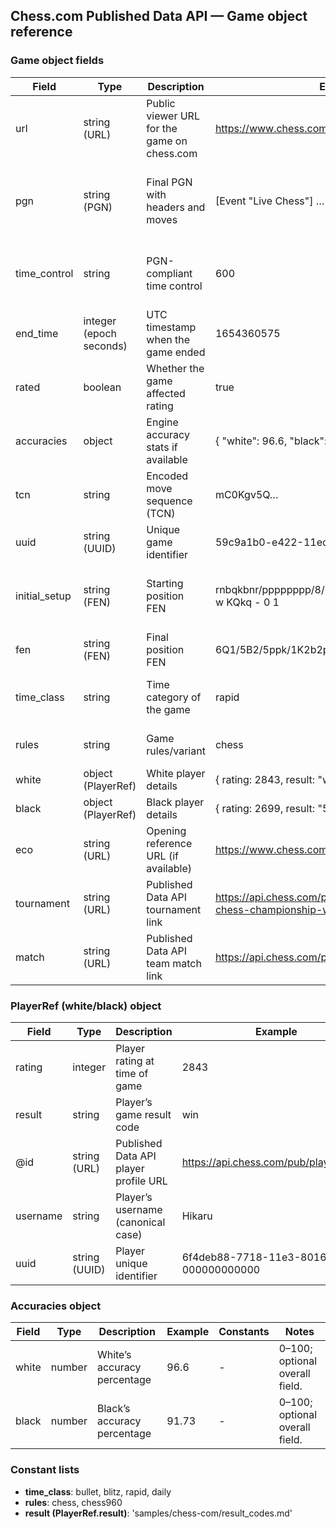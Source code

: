 ## Chess.com Published Data API — Game object reference

### Game object fields
| Field | Type | Description | Example | Constants | Notes |
|---|---|---|---|---|---|
| url | string (URL) | Public viewer URL for the game on chess.com | https://www.chess.com/game/live/48100136511 | - | Viewer link, not a Published Data API URL. |
| pgn | string (PGN) | Final PGN with headers and moves | [Event "Live Chess"] … | - | Includes headers like Event, Site, Date, TimeControl, ECO, Termination, Link; may include a Tournament link. |
| time_control | string | PGN-compliant time control | 600 | - | Either total seconds (e.g., 600) or base+increment (e.g., 180+2, 600+0). |
| end_time | integer (epoch seconds) | UTC timestamp when the game ended | 1654360575 | - | Unix epoch seconds. |
| rated | boolean | Whether the game affected rating | true | true, false | - |
| accuracies | object | Engine accuracy stats if available | { "white": 96.6, "black": 91.73 } | - | Optional; may be absent. Values are percentages 0–100. |
| tcn | string | Encoded move sequence (TCN) | mC0Kgv5Q… | - | Optional compact encoding used internally. |
| uuid | string (UUID) | Unique game identifier | 59c9a1b0-e422-11ec-85a4-78ac4409ff3c | - | Often present. |
| initial_setup | string (FEN) | Starting position FEN | rnbqkbnr/pppppppp/8/8/8/8/PPPPPPPP/RNBQKBNR w KQkq - 0 1 | - | For Chess960/variants, this differs from the standard initial FEN. |
| fen | string (FEN) | Final position FEN | 6Q1/5B2/5ppk/1K2b2p/3qP3/7P/2q3P1/1r6 w - - | - | Ending position of the game. |
| time_class | string | Time category of the game | rapid | bullet, blitz, rapid, daily | Derived from time control; daily = correspondence. |
| rules | string | Game rules/variant | chess | chess, chess960 | Most archives are chess or chess960. |
| white | object (PlayerRef) | White player details | { rating: 2843, result: "win", … } | - | See PlayerRef below. |
| black | object (PlayerRef) | Black player details | { rating: 2699, result: "50move", … } | - | See PlayerRef below. |
| eco | string (URL) | Opening reference URL (if available) | https://www.chess.com/openings/Reti-Opening... | - | Points to chess.com Opening Explorer; optional. |
| tournament | string (URL) | Published Data API tournament link | https://api.chess.com/pub/tournament/rapid-chess-championship-week-17-3178635 | - | Optional; present if part of a tournament. |
| match | string (URL) | Published Data API team match link | https://api.chess.com/pub/match/{id} | - | Optional; present for team matches. |

### PlayerRef (white/black) object
| Field | Type | Description | Example | Constants | Notes |
|---|---|---|---|---|---|
| rating | integer | Player rating at time of game | 2843 | - | Pool-specific rating (e.g., rapid/blitz/bullet). |
| result | string | Player’s game result code | win | See list below | Perspective of the given player. |
| @id | string (URL) | Published Data API player profile URL | https://api.chess.com/pub/player/hikaru | - | Use to fetch player profile. |
| username | string | Player’s username (canonical case) | Hikaru | - | Case-insensitive in URLs; responses show canonical casing. |
| uuid | string (UUID) | Player unique identifier | 6f4deb88-7718-11e3-8016-000000000000 | - | Stable member ID. |

### Accuracies object
| Field | Type | Description | Example | Constants | Notes |
|---|---|---|---|---|---|
| white | number | White’s accuracy percentage | 96.6 | - | 0–100; optional overall field. |
| black | number | Black’s accuracy percentage | 91.73 | - | 0–100; optional overall field. |

### Constant lists
- **time_class**: bullet, blitz, rapid, daily
- **rules**: chess, chess960
- **result (PlayerRef.result)**:
'samples/chess-com/result_codes.md'
